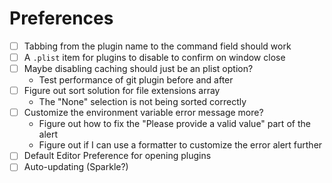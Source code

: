 # Preferences

* [ ] Tabbing from the plugin name to the command field should work
* [ ] A `.plist` item for plugins to disable to confirm on window close
* [ ] Maybe disabling caching should just be an plist option?
	* Test performance of git plugin before and after
* [ ] Figure out sort solution for file extensions array
	* The "None" selection is not being sorted correctly
* [ ] Customize the environment variable error message more?
	* Figure out how to fix the "Please provide a valid value" part of the alert
	* Figure out if I can use a formatter to customize the error alert further
* [ ] Default Editor Preference for opening plugins
* [ ] Auto-updating (Sparkle?)
